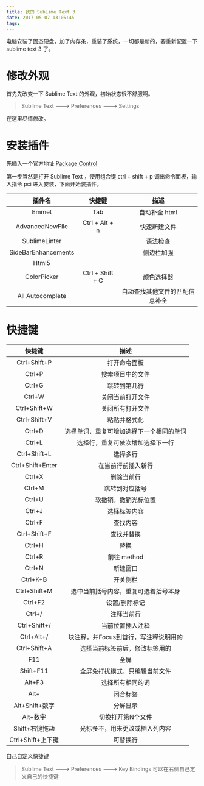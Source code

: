 ```yaml
---
title: 我的 SubLime Text 3
date: 2017-05-07 13:05:45
tags:
---
```


电脑安装了固态硬盘，加了内存条，重装了系统，一切都是新的，要重新配置一下 sublime text 3 了。

<!--more-->

# 修改外观

首先先改变一下 Sublime Text 的外观，初始状态很不舒服啊。

> Sublime Text  ---> Preferences  --->  Settings

在这里尽情修改。

# 安装插件

先插入一个官方地址 [Package Control](https://packagecontrol.io/browse)

第一步当然是打开 Sublime Text ，使用组合键 ctrl + shift  + p 调出命令面板，输入指令 pci 进入安装，下面开始装插件。

|         插件名         |       快捷键        |       描述        |
| :-----------------: | :--------------: | :-------------: |
|        Emmet        |       Tab        |    自动补全 html    |
|   AdvancedNewFile   |  Ctrl + Alt + n  |     快速新建文件      |
|    SublimeLinter    |                  |      语法检查       |
| SideBarEnhancements |                  |      侧边栏加强      |
|        Html5        |                  |                 |
|     ColorPicker     | Ctrl + Shift + C |      颜色选择器      |
|  All Autocomplete   |                  | 自动查找其他文件的匹配信息补全 |



# 快捷键

|       快捷键        |          描述           |
| :--------------: | :-------------------: |
|   Ctrl+Shift+P   |        打开命令面板         |
|      Ctrl+P      |       搜索项目中的文件        |
|      Ctrl+G      |        跳转到第几行         |
|      Ctrl+W      |       关闭当前打开文件        |
|   Ctrl+Shift+W   |       关闭所有打开文件        |
|   Ctrl+Shift+V   |        粘贴并格式化         |
|      Ctrl+D      | 选择单词，重复可增加选择下一个相同的单词  |
|      Ctrl+L      |   选择行，重复可依次增加选择下一行    |
|   Ctrl+Shift+L   |         选择多行          |
| Ctrl+Shift+Enter |       在当前行前插入新行       |
|      Ctrl+X      |         删除当前行         |
|      Ctrl+M      |        跳转到对应括号        |
|      Ctrl+U      |      软撤销，撤销光标位置       |
|      Ctrl+J      |        选择标签内容         |
|      Ctrl+F      |         查找内容          |
|   Ctrl+Shift+F   |         查找并替换         |
|      Ctrl+H      |          替换           |
|      Ctrl+R      |       前往 method       |
|      Ctrl+N      |         新建窗口          |
|     Ctrl+K+B     |         开关侧栏          |
|   Ctrl+Shift+M   |  选中当前括号内容，重复可选着括号本身   |
|     Ctrl+F2      |        设置/删除标记        |
|      Ctrl+/      |         注释当前行         |
|   Ctrl+Shift+/   |       当前位置插入注释        |
|    Ctrl+Alt+/    | 块注释，并Focus到首行，写注释说明用的 |
|   Ctrl+Shift+A   |    选择当前标签前后，修改标签用的    |
|       F11        |          全屏           |
|    Shift+F11     |    全屏免打扰模式，只编辑当前文件    |
|      Alt+F3      |       选择所有相同的词        |
|       Alt+       |         闭合标签          |
|   Alt+Shift+数字   |         分屏显示          |
|      Alt+数字      |       切换打开第N个文件       |
|    Shift+右键拖动    |    光标多不，用来更改或插入列内容    |
|  Ctrl+Shift+上下键  |         可替换行          |

自己自定义快捷键

> Sublime Text ---> Preferences ---> Key Bindings   可以在右侧自己定义自己的快捷键





